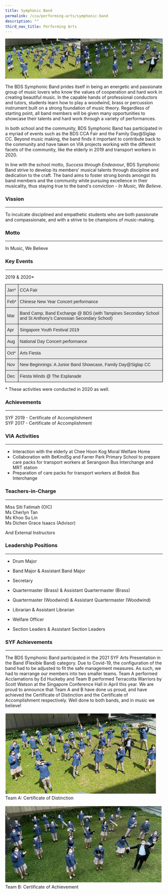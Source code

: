 ```yaml
---
title: Symphonic Band
permalink: /cca/performing-arts/symphonic-band
description: ""
third_nav_title: Performing Arts
---
```

![Symphonic Band](/images/Symphonic%20Band.jpg)

The BDS Symphonic Band prides itself in being an energetic and passionate group of music lovers who know the values of cooperation and hard work in creating beautiful music. In the capable hands of professional conductors and tutors, students learn how to play a woodwind, brass or percussion instrument built on a strong foundation of music theory. Regardless of starting point, all band members will be given many opportunities to showcase their talents and hard work through a variety of performances.  

  

In both school and the community, BDS Symphonic Band has participated in a myriad of events such as the BDS CCA Fair and the Family Day@Siglap CC. Beyond music making, the band finds it important to contribute back to the community and have taken on VIA projects working with the different facets of the community, like the elderly in 2019 and transport workers in 2020.

  

In line with the school motto, _Success through Endeavour_, BDS Symphonic Band strive to develop its members' musical talents through discipline and dedication to the craft. The band aims to foster strong bonds amongst its band members and the community while pursuing excellence in their musicality, thus staying true to the band's conviction - _In Music, We Believe_.

  

### Vission
-------

To inculcate disciplined and empathetic students who are both passionate and compassionate, and with a strive to be champions of music-making.

### Motto
-----

In Music, We Believe

### Key Events
----------

2019 & 2020\*

<style type="text/css">
.tg  {border-collapse:collapse;border-spacing:0;}
.tg td{border-color:black;border-style:solid;border-width:1px;font-family:Arial, sans-serif;font-size:14px;
  overflow:hidden;padding:10px 5px;word-break:normal;}
.tg th{border-color:black;border-style:solid;border-width:1px;font-family:Arial, sans-serif;font-size:14px;
  font-weight:normal;overflow:hidden;padding:10px 5px;word-break:normal;}
.tg .tg-bvia{background-color:#EAEAEA;color:#222;text-align:left;vertical-align:middle}
</style>
<table class="tg">
<thead>
  <tr>
    <th class="tg-bvia"><span style="color:#222;background-color:#EAEAEA">Jan*</span></th>
    <th class="tg-bvia"><span style="color:#222;background-color:#EAEAEA">CCA Fair</span></th>
  </tr>
</thead>
<tbody>
  <tr>
    <td class="tg-bvia"><span style="color:#222;background-color:#EAEAEA">Feb*</span></td>
    <td class="tg-bvia"><span style="color:#222;background-color:#EAEAEA">Chinese New Year Concert performance</span></td>
  </tr>
  <tr>
    <td class="tg-bvia"><span style="color:#222;background-color:#EAEAEA">Mar</span></td>
    <td class="tg-bvia"><span style="color:#222;background-color:#EAEAEA">Band Camp, Band Exchange @ BDS (with Tampines Secondary School and St Anthony's Canossian Secondary School)</span></td>
  </tr>
  <tr>
    <td class="tg-bvia"><span style="color:#222;background-color:#EAEAEA">Apr</span></td>
    <td class="tg-bvia"><span style="color:#222;background-color:#EAEAEA">Singapore Youth Festival 2019</span></td>
  </tr>
  <tr>
    <td class="tg-bvia"><span style="color:#222;background-color:#EAEAEA">Aug</span>          </td>
    <td class="tg-bvia"><span style="color:#222;background-color:#EAEAEA">National Day Concert performance</span></td>
  </tr>
  <tr>
    <td class="tg-bvia"><span style="color:#222;background-color:#EAEAEA">Oct*</span></td>
    <td class="tg-bvia"><span style="color:#222;background-color:#EAEAEA">Arts Fiesta</span></td>
  </tr>
  <tr>
    <td class="tg-bvia"><span style="color:#222;background-color:#EAEAEA">Nov</span></td>
    <td class="tg-bvia"><span style="color:#222;background-color:#EAEAEA">New Beginnings: A Junior Band Showcase, Family Day@Siglap CC</span></td>
  </tr>
  <tr>
    <td class="tg-bvia"><span style="color:#222;background-color:#EAEAEA">Dec</span></td>
    <td class="tg-bvia"><span style="color:#222;background-color:#EAEAEA">Fiesta Winds @ The Esplanade</span></td>
  </tr>
</tbody>
</table>

\* These activities were conducted in 2020 as well.  

### Achievements
------------

SYF 2019 - Certificate of Accomplishment  
SYF 2017 - Certificate of Accomplishment  
  

### VIA Activities
--------------

*   Interaction with the elderly at Chee Hoon Kog Moral Welfare Home
*   Collaboration with BeKindSg and Farrer Park Primary School to prepare care packs for transport workers at Serangoon Bus Interchange and MRT station
*   Preparation of care packs for transport workers at Bedok Bus Interchange

### Teachers-in-Charge
------------------

Miss Siti Fatimah (OIC)  
Ms Cherlyn Tan  
Ms Khoo Su Lin  
Ms Dichen Grace Isaacs (Advisor)  
  
And External Instructors  

### Leadership Positions
--------------------

*   Drum Major
*   Band Major & Assistant Band Major
*   Secretary
*   Quartermaster (Brass) & Assistant Quartermaster (Brass)
*   Quartermaster (Woodwind) & Assistant Quartermaster (Woodwind)  
    
*   Librarian & Assistant Librarian
*   Welfare Officer
*   Section Leaders & Assistant Section Leaders

### SYF Achievements
-----------------------------------

The BDS Symphonic Band participated in the 2021 SYF Arts Presentation in the Band (Flexible Band) category. Due to Covid-19, the configuration of the band had to be adjusted to fit the safe management measures. As such, we had to rearrange our members into two smaller teams. Team A performed Acclamations by Ed Huckeby and Team B performed Terracotta Warriors by Scott Watson at the Singapore Conference Hall in April this year. We are proud to announce that Team A and B have done us proud, and have achieved the Certificate of Distinction and the Certificate of Accomplishment respectively. Well done to both bands, and in music we believe!

![Team A: Certificate of Distinction](/images/Team%20A.png)
Team A: Certificate of Distinction

![Team B: Certificate of Achievement](/images/Team%20B.png)Team B: Certificate of Achievement